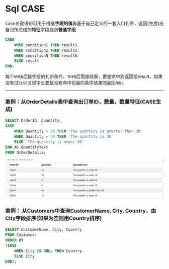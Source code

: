 # Sql CASE

case关键语句可用于根据**字段的值**再基于自己定义的一套入口判断，返回(生成)出自己所总结的**特征**字段或则**普通字段**

```sql
CASE
    WHEN condition1 THEN result1
    WHEN condition2 THEN result2
    WHEN conditionN THEN resultN
    ELSE result
END;
```

每个`WHEN`后接字段的判断条件，`THEN`后面接结果，要是命中则返回给result，如果没有过`ELSE`关键字且要是没有命中前面的条件结果则返回`NULL`

----------------------

### 案例：从OrderDetails表中查询出订单ID，数量，数量特征(CASE生成)

```sql
SELECT OrderID, Quantity,
CASE
    WHEN Quantity > 30 THEN 'The quantity is greater than 30'
    WHEN Quantity = 30 THEN 'The quantity is 30'
    ELSE 'The quantity is under 30'
END AS QuantityText
FROM OrderDetails;
```

![](./img/case_result.png)

### 案例： 从Customers中查询CustomerName, City, Country，由City字段排序(如果为空则用Country排序)

```sql
SELECT CustomerName, City, Country
FROM Customers
ORDER BY
(CASE
    WHEN City IS NULL THEN Country
    ELSE City
END);
```
